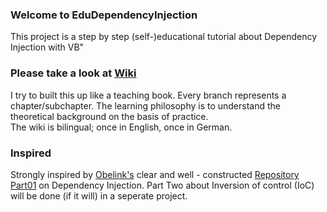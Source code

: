 ### Welcome to EduDependencyInjection
This project is a step by step (self-)educational tutorial about Dependency Injection with VB"

### Please take a look at [Wiki](../wiki)

I try to built this up like a teaching book. Every branch represents a chapter/subchapter. The learning philosophy is to understand the theoretical background on the basis of practice.  
The wiki is bilingual; once in English, once in German.

### Inspired 
Strongly inspired by [Obelink's](https://github.com/obelink) clear and well - constructed [Repository Part01](https://github.com/obelink/DependencyInjectionVBPart01) on Dependency Injection. Part Two about Inversion of control (IoC) will be done (if it will) in a seperate project.
